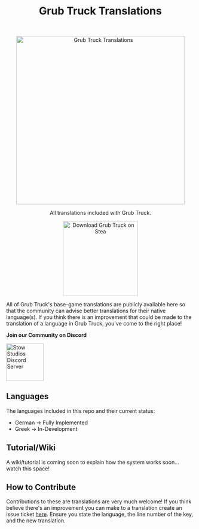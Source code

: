 <h1 align="center"> Grub Truck Translations </h1> <br>
<p align="center">
  <a href="https://store.steampowered.com/app/2733690/Grub_Truck/">
    <img alt="Grub Truck Translations" title="Grub Truck Translations" src="https://i.imgur.com/EpEflIE.png" width="450">
  </a>
</p>

<p align="center">
  All translations included with Grub Truck.
</p>

<p align="center">
  <a href="https://store.steampowered.com/app/2733690/Grub_Truck/">
    <img alt="Download Grub Truck on Stea" title="Steam Page" src="https://www.evolutiondigitalgame.com/wp-content/uploads/2019/01/steam-store-badge.png" width="200">
  </a>
</p>

All of Grub Truck's base-game translations are publicly available here so that the community can advise better translations for their native language(s). If you think there is an improvement that could be made to the translation of a language in Grub Truck, you've come to the right place! 

**Join our Community on Discord**

<p align="left">
    <a href="https://discord.gg/eMVsRU7PdF">
    <img alt="Stow Studios Discord Server" title="Discord" src="https://static.vecteezy.com/system/resources/previews/018/930/718/non_2x/discord-logo-discord-icon-transparent-free-png.png" width="100">
  </a>
</p>

## Languages

The languages included in this repo and their current status:
* German -> Fully Implemented
* Greek -> In-Development

## Tutorial/Wiki

A wiki/tutorial is coming soon to explain how the system works soon... watch this space!

## How to Contribute

Contributions to these are translations are very much welcome! If you think believe there's an improvement you can make to a translation create an issue ticket [here](https://github.com/BeauSaunders/Grub-Truck-Translations/issues). Ensure you state the language, the line number of the key, and the new translation.
